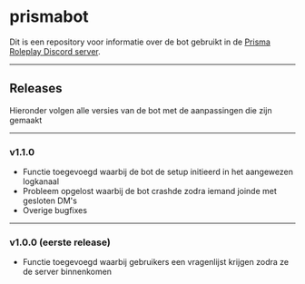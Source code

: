 # prismabot
Dit is een repository voor informatie over de bot gebruikt in de [Prisma Roleplay Discord server](https://discord.gg/sWmUJRKPHR).

---

## Releases
Hieronder volgen alle versies van de bot met de aanpassingen die zijn gemaakt

---

### v1.1.0
- Functie toegevoegd waarbij de bot de setup initieerd in het aangewezen logkanaal
- Probleem opgelost waarbij de bot crashde zodra iemand joinde met gesloten DM's
- Overige bugfixes

---

### v1.0.0 (eerste release)
- Functie toegevoegd waarbij gebruikers een vragenlijst krijgen zodra ze de server binnenkomen

